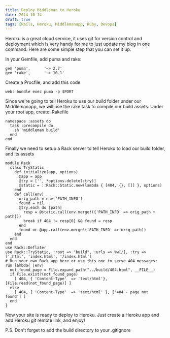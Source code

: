```yaml
---
title: Deploy Middleman to Heroku
date: 2014-10-14
draft: true
tags: [Rails, Heroku, Middlemanapp, Ruby, Devops]
---
```


Heroku is a great cloud service, it uses git for version control and deployment which is very handy for me to just update my blog in one command.
Here are some simple step that you can set it up. 

<!--more-->

In your Gemfile, add puma and rake:

    gem 'puma',      '~> 2.7'
    gem 'rake',      '~> 10.1'

Create a Procfile, and add this code

    web: bundle exec puma -p $PORT

Since we're going to tell Heroku to use our build folder under our Middlemanapp, we will use the rake task to compile our build assets. Under your root app, create: Rakefile

    namespace :assets do
      task :precompile do
        sh 'middleman build'
      end
    end

Finally we need to setup a Rack server to tell Heroku to load our build folder, and its assets

    module Rack
      class TryStatic
        def initialize(app, options)
          @app = app
          @try = ['', *options.delete(:try)]
          @static = ::Rack::Static.new(lambda { [404, {}, []] }, options)
        end
        def call(env)
          orig_path = env['PATH_INFO']
          found = nil
          @try.each do |path|
            resp = @static.call(env.merge!({'PATH_INFO' => orig_path + path}))
            break if 404 != resp[0] && found = resp
          end
          found or @app.call(env.merge!('PATH_INFO' => orig_path))
        end
      end
    end
    use Rack::Deflater
    use Rack::TryStatic, :root => "build", :urls => %w[/], :try => ['.html', 'index.html', '/index.html']
    # Run your own Rack app here or use this one to serve 404 messages:
    run lambda{ |env|
      not_found_page = File.expand_path("../build/404.html", __FILE__)
      if File.exist?(not_found_page)
        [ 404, { 'Content-Type'  => 'text/html'}, [File.read(not_found_page)] ]
      else
        [ 404, { 'Content-Type'  => 'text/html' }, ['404 - page not found'] ]
      end
    }

Now your site is ready to deploy to Heroku. Just create a Heroku app and add Heroku git remote link, and enjoy!

P.S. Don't forget to add the build directory to your .gitignore
